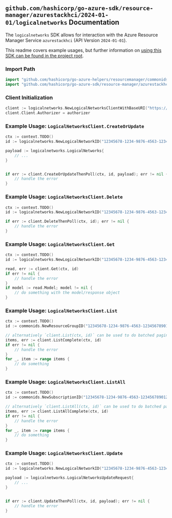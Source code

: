 
## `github.com/hashicorp/go-azure-sdk/resource-manager/azurestackhci/2024-01-01/logicalnetworks` Documentation

The `logicalnetworks` SDK allows for interaction with the Azure Resource Manager Service `azurestackhci` (API Version `2024-01-01`).

This readme covers example usages, but further information on [using this SDK can be found in the project root](https://github.com/hashicorp/go-azure-sdk/tree/main/docs).

### Import Path

```go
import "github.com/hashicorp/go-azure-helpers/resourcemanager/commonids"
import "github.com/hashicorp/go-azure-sdk/resource-manager/azurestackhci/2024-01-01/logicalnetworks"
```


### Client Initialization

```go
client := logicalnetworks.NewLogicalNetworksClientWithBaseURI("https://management.azure.com")
client.Client.Authorizer = authorizer
```


### Example Usage: `LogicalNetworksClient.CreateOrUpdate`

```go
ctx := context.TODO()
id := logicalnetworks.NewLogicalNetworkID("12345678-1234-9876-4563-123456789012", "example-resource-group", "logicalNetworkValue")

payload := logicalnetworks.LogicalNetworks{
	// ...
}


if err := client.CreateOrUpdateThenPoll(ctx, id, payload); err != nil {
	// handle the error
}
```


### Example Usage: `LogicalNetworksClient.Delete`

```go
ctx := context.TODO()
id := logicalnetworks.NewLogicalNetworkID("12345678-1234-9876-4563-123456789012", "example-resource-group", "logicalNetworkValue")

if err := client.DeleteThenPoll(ctx, id); err != nil {
	// handle the error
}
```


### Example Usage: `LogicalNetworksClient.Get`

```go
ctx := context.TODO()
id := logicalnetworks.NewLogicalNetworkID("12345678-1234-9876-4563-123456789012", "example-resource-group", "logicalNetworkValue")

read, err := client.Get(ctx, id)
if err != nil {
	// handle the error
}
if model := read.Model; model != nil {
	// do something with the model/response object
}
```


### Example Usage: `LogicalNetworksClient.List`

```go
ctx := context.TODO()
id := commonids.NewResourceGroupID("12345678-1234-9876-4563-123456789012", "example-resource-group")

// alternatively `client.List(ctx, id)` can be used to do batched pagination
items, err := client.ListComplete(ctx, id)
if err != nil {
	// handle the error
}
for _, item := range items {
	// do something
}
```


### Example Usage: `LogicalNetworksClient.ListAll`

```go
ctx := context.TODO()
id := commonids.NewSubscriptionID("12345678-1234-9876-4563-123456789012")

// alternatively `client.ListAll(ctx, id)` can be used to do batched pagination
items, err := client.ListAllComplete(ctx, id)
if err != nil {
	// handle the error
}
for _, item := range items {
	// do something
}
```


### Example Usage: `LogicalNetworksClient.Update`

```go
ctx := context.TODO()
id := logicalnetworks.NewLogicalNetworkID("12345678-1234-9876-4563-123456789012", "example-resource-group", "logicalNetworkValue")

payload := logicalnetworks.LogicalNetworksUpdateRequest{
	// ...
}


if err := client.UpdateThenPoll(ctx, id, payload); err != nil {
	// handle the error
}
```
